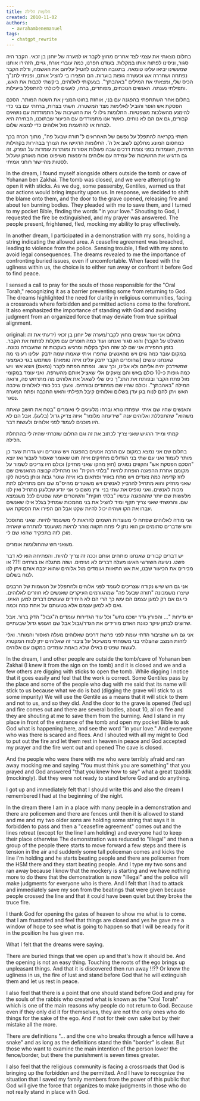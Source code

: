```yaml
---
title: חלומות הלילה
created: 2010-11-02
authors:
  - avrahambenemanuel
tags:
  - chatgpt_rewrite
---
```

  
בחלום מצאתי את עצמי לצד אחרים מחוץ לקבר או למערה של יוחנן בן זכאי. הקבר היה סגור, וניסינו לפתוח אותו במקלות. בעודנו חפרנו, כמה עוברי אורח, גויים, הזהירו אותנו שמעשינו יביאו עלינו טומאה. בתגובה החלטנו להטיל עליהם את האשמה, ודלת הקבר נפתחה ושחררה אש וכעשרה גופות בוערות. הם הפצירו בי להציל אותם, ופניתי לתנ"ך הכיס שלי, ומצאתי את המילים "באהבתך". בצעקותי לאלוהים, ביקשתי לכבות את האש, ותפילתי נענתה. האנשים הנוכחים, מפוחדים, ברחו, לועגים ליכולתי להתפלל ביעילות.

בחלום אחר השתתפתי בהפגנה עם בני, אוחזת בחוט המציין את השטח המותר. הסכם הפסקת אש הופר והוביל לאלימות מצד המשטרה. חשתי בצרות, ברחתי עם בני כדי להימנע מהשלכות משפטיות. החלומות גילו לי את החשיבות של התמודדות עם נושאים קבורים, גם אם הם לא נוחים. כאשר אנו מתמודדים עם הכיעור שבתוכנו, הבחירה היא לברוח או להתעמת מול אלוהים כדי למצוא שלום.

חשתי בקריאה להתפלל על נפשם של האחראים ל"תורה שבעל פה", מתוך הכרה בכך כמחסום המונע מחלקם לשוב אל ה'. החלומות הדגישו את הצורך בבהירות בקהילות הדתיות, העומדות בפני צומת דרכים שבה פעולות אסורות ומותרות עומדות על הפרק. זה גם הדגיש את החשיבות של עמידה עם אלוהים והימנעות משיפוט מכוח מאורגן שעלול לסטות מהיישור רוחני אמיתי.

In the dream, I found myself alongside others outside the tomb or cave of Yohanan ben Zakhai. The tomb was closed, and we were attempting to open it with sticks. As we dug, some passersby, Gentiles, warned us that our actions would bring impurity upon us. In response, we decided to shift the blame onto them, and the door to the grave opened, releasing fire and about ten burning bodies. They pleaded with me to save them, and I turned to my pocket Bible, finding the words "in your love." Shouting to God, I requested the fire be extinguished, and my prayer was answered. The people present, frightened, fled, mocking my ability to pray effectively.

In another dream, I participated in a demonstration with my sons, holding a string indicating the allowed area. A ceasefire agreement was breached, leading to violence from the police. Sensing trouble, I fled with my sons to avoid legal consequences. The dreams revealed to me the importance of confronting buried issues, even if uncomfortable. When faced with the ugliness within us, the choice is to either run away or confront it before God to find peace.

I sensed a call to pray for the souls of those responsible for the "Oral Torah," recognizing it as a barrier preventing some from returning to God. The dreams highlighted the need for clarity in religious communities, facing a crossroads where forbidden and permitted actions come to the forefront. It also emphasized the importance of standing with God and avoiding judgment from an organized force that may deviate from true spiritual alignment.

original:
בחלום אני ועוד אנשים מחוץ לקבר/מערה של יוחנן בן זכאי (ידעתי את זה מהשלט על הקבר) והוא סגור ואנחנו ועוד כמה חופרים עם מקלות לפתוח את הקבר. בזמן החפירה אני שם לב שזה הולך בקלות ומרגיש בעקבות זה שהעבודה נכונה. במקום עובר כמה גוים ויש מהאנשים שחפרו איתי שאמרו שמה ידבק  עלינו רע מי מה שאנחנו עושים (שחופרים הקבר ידבק עלינו איזה טומאה)  נשתמש בגוי כאמצעי שמשידבק יהיה אליהם ולא אלינו, וכך עשו.  ונפתח הפתח לקבר (נמאס) ויוצא אש  ויש כמה גופות כ-10 כולם באש והם צועקים אלי שאציל אותם מהשרפה. ואני עומד במקומי מול פתח הקבר ובפותח את התנ"ך כיס שלי לשאול את אלוהים מה מתרחש פה, ורואה המילה "באהבתך". וכולם שהיו שם מפחודים ובורחים. וצעקי בכל כוחי לאלוהים שיכבה האש ויתן להם לנוח בגן עדן בשלום ואלוהים קיבל תפילתי והאש התכבה ופתח המערה נסגר.

והאנשים שהיו שם איתי  שפחדו נורא וברחו מלעיגים לי ואומרים "בטח את חושב שאתה משהוא" שהתפללת ואלוהים ענה "שידעתה מלומר" איזה צדיק גדול (בלעג). אבל הם לא היו מוכנים לעמוד לפני אלוהים ולעשות דבר.

קמתי ומייד הרגיש שאני צריך לכתוב את זה וגם החלום שזכרתי שהיה לי בהתחלת הלילה.

בחלום שם אני נמצא במקום עם הרבה אנשים בהפגנה ויש שוטרים ויש גדרות שעד כן מותר לעמוד ואני עם שתי בני הגדולים מחזיקים איזה חוט שאומר שאסור לעבור ואז יוצא "הסכם הפסקת אש" והקווים נסוגים (חוץ מהקו שאני מחזיק) וכולם היו צריכים לשמור על מקומם אחרת ההפגנה הופחת להיות "בלתי חוקית" ואז מתחילה קבוצה מהאנשים שם לזוז קדימה כמה צעדים ויש מתח באויר ופתאום בא איזה שוטר גבוה ונותן בעיטה לקו שאני מחזיק והוא מתחיל להרביץ לאנשים ויש משוטרים מהיס"מ שם והם מתחילם לתת מכות לאנשים. ואני טופיס את שתי בני  ורץ משם כי אני יודע שבלעגן מתחיל ואין לנו מלעשות שם יותר שההפגנה עכשיו "בלתי חוקית" והשוטרים יעשו שפטים לכל משנמצא שם. והרגשתי שאני צריך תקף ומיד להציל את בני מהמכות שמתיל בגלל אילו שאנשים עברו את הקו ושהיה יכול להיות שקט אבל הם הפירו את הפסקת אש.

אני מודה לאלוהים שפתח לי מעוצרות השמים להראות לי משעומד להיות. שאני מתוסכל וחש שדברים סתומים וכן הוא נתן לי פתח תקווה צוהר לראות משעומד להתרחש שאהיה מוכן לזה בתפקיד שהוא שם לי.

משאני חש שהחולומות אומרים.

יש דברים קבורים שאנחנו פותחים אותם וככה זה צריך להיות. והפתיחה הוא לא דבר פשט. ניגיעה השורשי האיגו מעלה דברים לא נעימים. ושזה מתגלה אז בורחים !!?? או מכירים את הכיעור שבנו, את אש התאוות ועומדים מול אלוהים שהוא יכבה אותם ויתן לנו לנוח בשלום.

אני גם חש שיש נקודה שצריכים לעומד לפני אלוהים ולהתפלל על הנשמות של הרבנים שיצרו משמכונה "תורה שבעל פה" שמהגורמים העיקרים שאנשים לא חוזרים לאלוהים. כי גם אם רק למען עצמם הם עשו כך הרי הם לא היחידים שעושים דברים למען האיגו. ואם לא למען עצמם אלא בטעותם על אחת כמה וכמה.

יש גדירות "... והפורץ גדר ישכנו נחש" וכל עוד הגדירות עומדים ה"גבול" הדק ברור. אבל שרוצים לבחון עיקר כוונת האדם מורידים את הגדר/גבול אבל שם העונש גדול שבעתיים.

אני גם חש שהציבור הדתי עומת לפני פרשת דרכים שאלוהים מעלה האסור והמותר. ואלי לזהות המצב שהצלתי בני משפחתי ממשיכול על ציבור זה שאלוהים יתן לכוח המקטרג לעשות שפטים באילו שלא באמת עומדים במקום עם אלוהים.

In the dream, I and other people are outside the tomb/cave of Yohanan ben Zakhai (I knew it from the sign on the tomb) and it is closed and we and a few others are digging with sticks to open the tomb. While digging I notice that it goes easily and feel that the work is correct. Some Gentiles pass by the place and some of the people who dug with me said that its name will stick to us because what we do is bad (digging the grave will stick to us some impurity) We will use the Gentile as a means that it will stick to them and not to us, and so they did. And the door to the grave is opened (fed up) and fire comes out and there are several bodies, about 10, all on fire and they are shouting at me to save them from the burning. And I stand in my place in front of the entrance of the tomb and open my pocket Bible to ask God what is happening here, and see the word "in your love." And everyone who was there is scared and flees. And I shouted with all my might to God to put out the fire and let them rest in heaven in peace and God accepted my prayer and the fire went out and opened The cave is closed.

And the people who were there with me who were terribly afraid and ran away mocking me and saying "You must think you are something" that you prayed and God answered "that you knew how to say" what a great tzaddik (mockingly). But they were not ready to stand before God and do anything.

I got up and immediately felt that I should write this and also the dream I remembered I had at the beginning of the night.

In the dream there I am in a place with many people in a demonstration and there are policemen and there are fences until then it is allowed to stand and me and my two older sons are holding some string that says it is forbidden to pass and then a "ceasefire agreement" comes out and the lines retreat (except for the line I am holding) and everyone had to keep their place otherwise The demonstration was reduced to "illegal" and then a group of the people there starts to move forward a few steps and there is tension in the air and suddenly some tall policeman comes and kicks the line I'm holding and he starts beating people and there are policemen from the HSM there and they start beating people. And I type my two sons and ran away because I know that the mockery is starting and we have nothing more to do there that the demonstration is now "illegal" and the police will make judgments for everyone who is there. And I felt that I had to attack and immediately save my son from the beatings that were given because people crossed the line and that it could have been quiet but they broke the truce fire.

I thank God for opening the gates of heaven to show me what is to come. that I am frustrated and feel that things are closed and yes he gave me a window of hope to see what is going to happen so that I will be ready for it in the position he has given me.

What I felt that the dreams were saying.

There are buried things that we open up and that's how it should be. And the opening is not an easy thing. Touching the roots of the ego brings up unpleasant things. And that it is discovered then run away !!?? Or know the ugliness in us, the fire of lust and stand before God that he will extinguish them and let us rest in peace.

I also feel that there is a point that one should stand before God and pray for the souls of the rabbis who created what is known as the "Oral Torah" which is one of the main reasons why people do not return to God. Because even if they only did it for themselves, they are not the only ones who do things for the sake of the ego. And if not for their own sake but by their mistake all the more.

There are definitions "... and the one who breaks through a fence will have a snake" and as long as the definitions stand the thin "border" is clear. But those who want to examine the main intention of the person lower the fence/border, but there the punishment is seven times greater.

I also feel that the religious community is facing a crossroads that God is bringing up the forbidden and the permitted. And I have to recognize the situation that I saved my family members from the power of this public that God will give the force that organizes to make judgments in those who do not really stand in place with God.